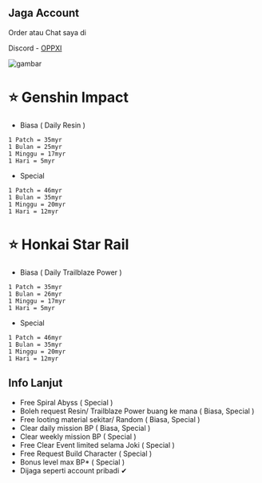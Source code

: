 ## Jaga Account
Order atau Chat saya di

Discord - [OPPXI](<https://discordapp.com/users/1020301464704397402>)


![gambar](https://github.com/ryuhuu/Daftar-Harga-Joki-Genshin-Impact/assets/136698330/56e170c1-74d5-4560-8c2a-92afb614d5d2)


# ⭐ Genshin Impact
- Biasa ( Daily Resin )
```
1 Patch = 35myr
1 Bulan = 25myr
1 Minggu = 17myr
1 Hari = 5myr
```
- Special
```
1 Patch = 46myr
1 Bulan = 35myr
1 Minggu = 20myr
1 Hari = 12myr
```

# ⭐ Honkai Star Rail
- Biasa ( Daily Trailblaze Power )
```
1 Patch = 35myr
1 Bulan = 26myr
1 Minggu = 17myr
1 Hari = 5myr
```
- Special
```
1 Patch = 46myr
1 Bulan = 35myr
1 Minggu = 20myr
1 Hari = 12myr
```
## Info Lanjut
- Free Spiral Abyss ( Special )
- Boleh request Resin/ Trailblaze Power buang ke mana ( Biasa, Special )
- Free looting material sekitar/ Random ( Biasa, Special )
- Clear daily mission BP ( Biasa, Special )
- Clear weekly mission BP ( Special )
- Free Clear Event limited selama Joki ( Special )
- Free Request Build Character ( Special )
- Bonus level max BP* ( Special )
- Dijaga seperti account pribadi ✔
